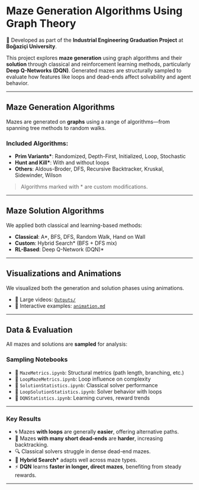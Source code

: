 # Maze Generation Algorithms Using Graph Theory

📌 Developed as part of the **Industrial Engineering Graduation Project** at **Boğaziçi University**.

This project explores **maze generation** using graph algorithms and their **solution** through classical and reinforcement learning methods, particularly **Deep Q-Networks (DQN)**. Generated mazes are structurally sampled to evaluate how features like loops and dead-ends affect solvability and agent behavior.

---

## Maze Generation Algorithms

Mazes are generated on **graphs** using a range of algorithms—from spanning tree methods to random walks.

### Included Algorithms:
- **Prim Variants\***: Randomized, Depth-First, Initialized, Loop, Stochastic  
- **Hunt and Kill\***: With and without loops  
- **Others**: Aldous-Broder, DFS, Recursive Backtracker, Kruskal, Sidewinder, Wilson  

> Algorithms marked with \* are custom modifications.

---

## Maze Solution Algorithms

We applied both classical and learning-based methods:

- **Classical**: A*, BFS, DFS, Random Walk, Hand on Wall  
- **Custom**: Hybrid Search\* (BFS + DFS mix)  
- **RL-Based**: Deep Q-Network (DQN)\*

---

## Visualizations and Animations

We visualized both the generation and solution phases using animations.  
- 📁 Large videos: [`Outputs/`](https://github.com/lmfaraday/Maze-Generation-Algorithms-Using-Graph-Theory/tree/main/MazeAnimations/Outputs)  
- 🧭 Interactive examples: [`animation.md`](MazeAnimations/animation.md)

---

## Data & Evaluation

All mazes and solutions are **sampled** for analysis:

### Sampling Notebooks
- 📘 `MazeMetrics.ipynb`: Structural metrics (path length, branching, etc.)  
- 📘 `LoopMazeMetrics.ipynb`: Loop influence on complexity  
- 📘 `SolutionStatistics.ipynb`: Classical solver performance  
- 📘 `LoopSolutionStatistics.ipynb`: Solver behavior with loops  
- 🤖 `DQNStatistics.ipynb`: Learning curves, reward trends

---

### Key Results

- 🌀 Mazes **with loops** are generally **easier**, offering alternative paths.  
- 🧱 Mazes **with many short dead-ends** are **harder**, increasing backtracking.  
- 🔍 Classical solvers struggle in dense dead-end mazes.  
- 🧭 **Hybrid Search\*** adapts well across maze types.  
- ⚡ **DQN** learns **faster in longer, direct mazes**, benefiting from steady rewards.

---